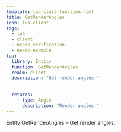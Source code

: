 ```yaml
---
template: lua-class-function.html
title: GetRenderAngles
icon: lua-client
tags:
  - lua
  - client
  - needs-verification
  - needs-example
lua:
  library: Entity
  function: GetRenderAngles
  realm: client
  description: "Get render angles."
  
  
  returns:
    - type: Angle
      description: "Render angles."
---
```


<div class="lua__search__keywords">
Entity:GetRenderAngles &#x2013; Get render angles.
</div>
